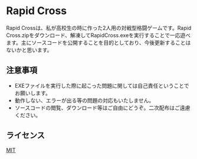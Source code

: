 # Rapid Cross
Rapid Crossは、私が高校生の時に作った2人用の対戦型格闘ゲームです。Rapid Cross.zipをダウンロード、解凍してRapidCross.exeを実行することで一応遊べます。主にソースコードを公開することを目的としており、今後更新することはないかと思います。

## 注意事項

- EXEファイルを実行した際に起こった問題に関しては自己責任ということでお願いします。
- 動作しない、エラーが出る等の問題の対応もいたしません。
- ソースコードの閲覧、ダウンロード等はご自由にどうぞ。二次配布はご遠慮ください。

## ライセンス
[MIT](LICENSE)

